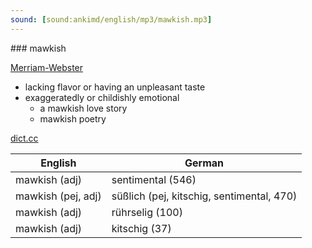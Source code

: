```yaml
---
sound: [sound:ankimd/english/mp3/mawkish.mp3]
---
```


\### mawkish

[Merriam-Webster](https://www.merriam-webster.com/dictionary/mawkish)

- lacking flavor or having an unpleasant taste
- exaggeratedly or childishly emotional
    - a mawkish love story
    - mawkish poetry

[dict.cc](https://www.dict.cc/mawkish)

| English        | German       |
| -------------- | ------------ |
| mawkish (adj) | sentimental (546) |
| mawkish (pej, adj) | süßlich (pej, kitschig, sentimental, 470) |
| mawkish (adj) | rührselig (100) |
| mawkish (adj) | kitschig (37) |
